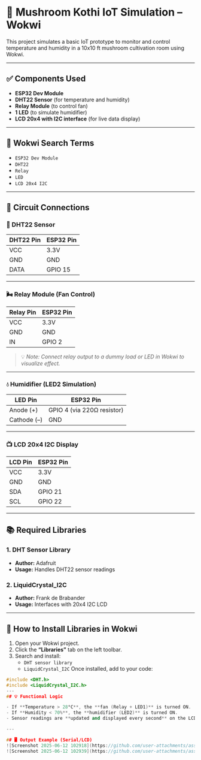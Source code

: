 # 🍄 Mushroom Kothi IoT Simulation – Wokwi

This project simulates a basic IoT prototype to monitor and control temperature and humidity in a 10x10 ft mushroom cultivation room using Wokwi.

---

## ✅ Components Used

- **ESP32 Dev Module**
- **DHT22 Sensor** (for temperature and humidity)
- **Relay Module** (to control fan)
- **1 LED** (to simulate humidifier)
- **LCD 20x4 with I2C interface** (for live data display)

---

## 🔩 Wokwi Search Terms

- `ESP32 Dev Module`
- `DHT22`
- `Relay`
- `LED`
- `LCD 20x4 I2C`

---

## 🔌 Circuit Connections

### 🧪 DHT22 Sensor

| DHT22 Pin | ESP32 Pin |
|-----------|------------|
| VCC       | 3.3V       |
| GND       | GND        |
| DATA      | GPIO 15    |

---

### 🌬 Relay Module (Fan Control)

| Relay Pin | ESP32 Pin |
|-----------|------------|
| VCC       | 3.3V       |
| GND       | GND        |
| IN        | GPIO 2     |

> 💡 *Note: Connect relay output to a dummy load or LED in Wokwi to visualize effect.*

---

### 💧 Humidifier (LED2 Simulation)

| LED Pin    | ESP32 Pin |
|------------|------------|
| Anode (+)  | GPIO 4 (via 220Ω resistor) |
| Cathode (–)| GND        |

---

### 📺 LCD 20x4 I2C Display

| LCD Pin | ESP32 Pin |
|---------|------------|
| VCC     | 3.3V       |
| GND     | GND        |
| SDA     | GPIO 21    |
| SCL     | GPIO 22    |

---

## 📚 Required Libraries

### 1. **DHT Sensor Library**
- **Author:** Adafruit
- **Usage:** Handles DHT22 sensor readings

### 2. **LiquidCrystal_I2C**
- **Author:** Frank de Brabander
- **Usage:** Interfaces with 20x4 I2C LCD

---

## 🧠 How to Install Libraries in Wokwi

1. Open your Wokwi project.
2. Click the **“Libraries”** tab on the left toolbar.
3. Search and install:
   - `DHT sensor library`
   - `LiquidCrystal_I2C`
Once installed, add to your code:
```cpp
#include <DHT.h>
#include <LiquidCrystal_I2C.h>
---
## 💡 Functional Logic

- If **Temperature > 28°C**, the **fan (Relay + LED1)** is turned ON.
- If **Humidity < 70%**, the **humidifier (LED2)** is turned ON.
- Sensor readings are **updated and displayed every second** on the LCD screen.

---

## 🖥️ Output Example (Serial/LCD)
![Screenshot 2025-06-12 102918](https://github.com/user-attachments/assets/7e1ae53b-fc65-4df7-a350-b6d6390724f5)
![Screenshot 2025-06-12 102939](https://github.com/user-attachments/assets/3240e9c1-7150-427e-be02-aaedb229f775)

